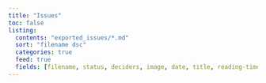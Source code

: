```yaml
---
title: "Issues"
toc: false
listing:
  contents: "exported_issues/*.md"
  sort: "filename dsc"
  categories: true
  feed: true
  fields: [filename, status, deciders, image, date, title, reading-time]
---
```

